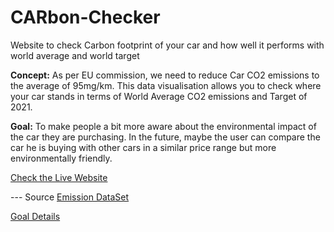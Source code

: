 # CARbon-Checker
Website to check Carbon footprint of your car and how well it performs with world average and world target

<strong>Concept:</strong>
As per EU commission, we need to reduce Car CO2 emissions to the average of 95mg/km.
This data visualisation allows you to check where your car stands in terms of World Average CO2 emissions and Target of 2021.

<strong>Goal:</strong>
To make people a bit more aware about the environmental impact of the car they are purchasing. In the future, maybe the user can compare the car he is buying with other cars in a similar price range but more environmentally friendly.

<a href="https://raunaqpatel.github.io/CARbon-Checker/index.html" rel="nofollow noreferrer"> Check the Live Website</a>

--- Source
<a href="http://carfueldata.direct.gov.uk/" rel="nofollow noreferrer">Emission DataSet</a>

<a href="https://ec.europa.eu/clima/policies/transport/vehicles/cars_en#tab-0-0" rel="nofollow noreferrer">Goal Details</a>
